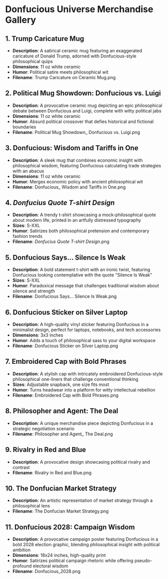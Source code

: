 # Donfucious Universe Merchandise Gallery

## 1. Trump Caricature Mug
- **Description**: A satirical ceramic mug featuring an exaggerated caricature of Donald Trump, adorned with Donfucious-style philosophical quips
- **Dimensions**: 11 oz white ceramic
- **Humor**: Political satire meets philosophical wit
- **Filename**: Trump Caricature on Ceramic Mug.png

## 2. Political Mug Showdown: Donfucious vs. Luigi
- **Description**: A provocative ceramic mug depicting an epic philosophical debate between Donfucious and Luigi, complete with witty political jabs
- **Dimensions**: 11 oz white ceramic
- **Humor**: Absurd political crossover that defies historical and fictional boundaries
- **Filename**: Political Mug Showdown_ Donfucious vs. Luigi.png

## 3. Donfucious: Wisdom and Tariffs in One
- **Description**: A sleek mug that combines economic insight with philosophical wisdom, featuring Donfucious calculating trade strategies with an abacus
- **Dimensions**: 11 oz white ceramic
- **Humor**: Merges economic policy with ancient philosophical wit
- **Filename**: Donfucious_ Wisdom and Tariffs in One.png

## 4. _Donfucius Quote T-shirt Design_
- **Description**: A trendy t-shirt showcasing a mock-philosophical quote about modern life, printed in an artfully distressed typography
- **Sizes**: S-XXL
- **Humor**: Satirizes both philosophical pretension and contemporary fashion trends
- **Filename**: _Donfucius Quote T-shirt Design_.png

## 5. Donfucious Says... Silence Is Weak
- **Description**: A bold statement t-shirt with an ironic twist, featuring Donfucious looking contemplative with the quote "Silence Is Weak"
- **Sizes**: S-XXL
- **Humor**: Paradoxical message that challenges traditional wisdom about silence and strength
- **Filename**: Donfucious Says... Silence Is Weak.png

## 6. Donfucious Sticker on Silver Laptop
- **Description**: A high-quality vinyl sticker featuring Donfucious in a minimalist design, perfect for laptops, notebooks, and tech accessories
- **Dimensions**: 3x3 inches
- **Humor**: Adds a touch of philosophical sass to your digital workspace
- **Filename**: Donfucious Sticker on Silver Laptop.png

## 7. Embroidered Cap with Bold Phrases
- **Description**: A stylish cap with intricately embroidered Donfucious-style philosophical one-liners that challenge conventional thinking
- **Sizes**: Adjustable snapback, one size fits most
- **Humor**: Turns headwear into a platform for witty intellectual rebellion
- **Filename**: Embroidered Cap with Bold Phrases.png

## 8. Philosopher and Agent: The Deal
- **Description**: A unique merchandise piece depicting Donfucious in a strategic negotiation scenario
- **Filename**: Philosopher and Agent_ The Deal.png

## 9. Rivalry in Red and Blue
- **Description**: A provocative design showcasing political rivalry and contrast
- **Filename**: Rivalry in Red and Blue.png

## 10. The Donfucian Market Strategy
- **Description**: An artistic representation of market strategy through a philosophical lens
- **Filename**: The Donfucian Market Strategy.png

## 11. Donfucious 2028: Campaign Wisdom
- **Description**: A provocative campaign poster featuring Donfucious in a bold 2028 election graphic, blending philosophical insight with political ambition
- **Dimensions**: 18x24 inches, high-quality print
- **Humor**: Satirizes political campaign rhetoric while offering pseudo-profound electoral wisdom
- **Filename**: Donfucious_2028.png